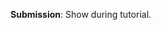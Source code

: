 <panel type="danger" header="`W6.3a` Can explain/identify sequence diagrams :star:" expanded no-close>
  <include src="../../book/uml/sequenceDiagrams/introduction/full.md" />
</panel>

<!-- ==================================================================================================== -->

<panel type="danger" header="`W6.3b` Can interpret sequence diagrams with basic notation :star:" expanded no-close>
  <include src="../../book/uml/sequenceDiagrams/basic/full.md" />
<!-- TODO: add evidence -->
</panel>

<!-- ==================================================================================================== -->

<panel type="danger" header="`W6.3c` Can interpret sequence diagrams with loops :star:" expanded no-close>
  <include src="../../book/uml/sequenceDiagrams/loops/full.md" />
<!-- TODO: add evidence -->
</panel>

<!-- ==================================================================================================== -->  

<panel type="danger" header="`W6.3d` Can interpret sequence diagrams with object creation :star:" expanded no-close>
  <include src="../../book/uml/sequenceDiagrams/objectCreation/full.md" />
<!-- TODO: add evidence -->
</panel>

<!-- ==================================================================================================== -->

<panel type="danger" header="`W6.3e` Can interpret sequence diagrams with minimal notation :star:" expanded no-close>
  <include src="../../book/uml/sequenceDiagrams/minimalNotation/full.md" />
<!-- TODO: add evidence -->
</panel>

<!-- ==================================================================================================== -->

<panel type="warning" header="`W6.3f` Can draw basic sequence diagrams :star::star:" expanded no-close>
  <include src="../../book/modeling/modelingBehaviors/sequenceDiagramsBasic/full.md" />
  <panel header=":dart: Evidence" expanded>

<include src="../../book/modeling/modelingBehaviors/sequenceDiagramsBasic/q-essay-drawSequenceDiagramForPerson.md" />

**Submission**: Show during tutorial.

  </panel>
</panel>
